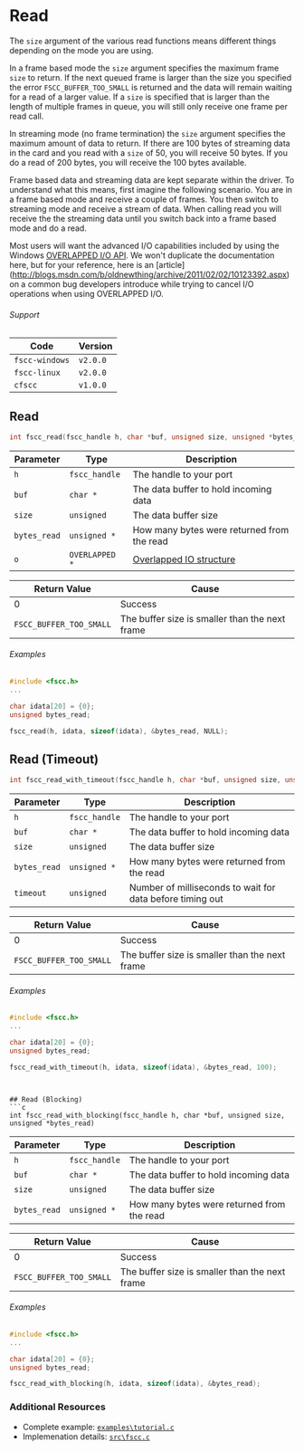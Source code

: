 # Read
The `size` argument of the various read functions means different things depending
on the mode you are using.

In a frame based mode the `size` argument specifies the maximum frame `size` to 
return. If the next queued frame is larger than the size you specified the error 
`FSCC_BUFFER_TOO_SMALL` is returned and the data will remain waiting for a read 
of a larger value. If a `size` is specified that is larger than the length of 
multiple frames in queue, you will still only receive one frame per read call.

In streaming mode (no frame termination) the `size` argument specifies the
maximum amount of data to return. If there are 100 bytes of streaming data
in the card and you read with a `size` of 50, you will receive 50 bytes.
If you do a read of 200 bytes, you will receive the 100 bytes available.

Frame based data and streaming data are kept separate within the driver.
To understand what this means, first imagine the following scenario. You are in a
frame based mode and receive a couple of frames. You then switch to
streaming mode and receive a stream of data. When calling read
you will receive the the streaming data until you switch back into a frame based
mode and do a read.

Most users will want the advanced I/O capabilities included by using the Windows
[OVERLAPPED I/O API](http://msdn.microsoft.com/en-us/library/windows/desktop/ms686358.aspx). 
We won't duplicate the documentation here, but for your reference, here is an [article]
(http://blogs.msdn.com/b/oldnewthing/archive/2011/02/02/10123392.aspx) on a common
bug developers introduce while trying to cancel I/O operations when using OVERLAPPED I/O.

###### Support
| Code           | Version
| -------------- | --------
| `fscc-windows` | `v2.0.0` 
| `fscc-linux`   | `v2.0.0` 
| `cfscc`        | `v1.0.0`


## Read
```c
int fscc_read(fscc_handle h, char *buf, unsigned size, unsigned *bytes_read, OVERLAPPED *o)
```

| Parameter    | Type             | Description
| ------------ | ---------------- | ------------------------------------------------------------------------------------------------
| `h`          | `fscc_handle`    | The handle to your port
| `buf`        | `char *`         | The data buffer to hold incoming data
| `size`       | `unsigned`       | The data buffer size
| `bytes_read` | `unsigned *`     | How many bytes were returned from the read
| `o`          | `OVERLAPPED *`   | [Overlapped IO structure](http://msdn.microsoft.com/en-us/library/windows/desktop/ms686358.aspx)

| Return Value            | Cause
| ----------------------- | ----------------------------------------------
| 0                       | Success
| `FSCC_BUFFER_TOO_SMALL` | The buffer size is smaller than the next frame

###### Examples
```c
#include <fscc.h>
...

char idata[20] = {0};
unsigned bytes_read;

fscc_read(h, idata, sizeof(idata), &bytes_read, NULL);
```


## Read (Timeout)
```c
int fscc_read_with_timeout(fscc_handle h, char *buf, unsigned size, unsigned *bytes_read, unsigned timeout)
```

| Parameter    | Type             | Description
| ------------ | ---------------- | -----------------------
| `h`          | `fscc_handle`    | The handle to your port
| `buf`        | `char *`         | The data buffer to hold incoming data
| `size`       | `unsigned`       | The data buffer size
| `bytes_read` | `unsigned *`     | How many bytes were returned from the read
| `timeout`    | `unsigned`       | Number of milliseconds to wait for data before timing out

| Return Value            | Cause
| ----------------------- | ----------------------------------------------
| 0                       | Success
| `FSCC_BUFFER_TOO_SMALL` | The buffer size is smaller than the next frame

###### Examples
```c
#include <fscc.h>
...

char idata[20] = {0};
unsigned bytes_read;

fscc_read_with_timeout(h, idata, sizeof(idata), &bytes_read, 100);
```
```


## Read (Blocking)
```c
int fscc_read_with_blocking(fscc_handle h, char *buf, unsigned size, unsigned *bytes_read)
```

| Parameter    | Type             | Description
| ------------ | ---------------- | -----------------------
| `h`          | `fscc_handle`    | The handle to your port
| `buf`        | `char *`         | The data buffer to hold incoming data
| `size`       | `unsigned`       | The data buffer size
| `bytes_read` | `unsigned *`     | How many bytes were returned from the read

| Return Value            | Cause
| ----------------------- | ----------------------------------------------
| 0                       | Success
| `FSCC_BUFFER_TOO_SMALL` | The buffer size is smaller than the next frame

###### Examples
```c
#include <fscc.h>
...

char idata[20] = {0};
unsigned bytes_read;

fscc_read_with_blocking(h, idata, sizeof(idata), &bytes_read);
```


### Additional Resources
- Complete example: [`examples\tutorial.c`](https://github.com/commtech/cfscc/blob/master/examples/tutorial.c)
- Implemenation details: [`src\fscc.c`](https://github.com/commtech/cfscc/blob/master/src/fscc.c)
